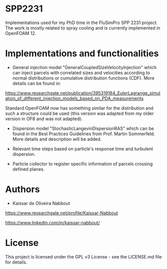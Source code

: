 # SPP2231
Implementations used for my PhD time in the FluSimPro SPP 2231 project. The work is mostly related to spray cooling and is currently implemented in OpenFOAM 12.

# Implementations and functionalities
- General injection model "GeneralCoupledSizeVelocityInjection" which can inject parcels with correlated sizes and velocities according to normal distributions or cumulative distribution functions (CDF). More details can be found in: 

https://www.researchgate.net/publication/395319184_EulerLagrange_simulation_of_different_injection_models_based_on_PDA_measurements 

Standard OpenFOAM now has something similar for the distribution and such a structure could be used (this version was adapted from my older version in OF8 and was not adapted).

- Dispersion model "StochasticLangevinDispersionRAS" which can be found in the Best Practices Guidelines from Prof. Martin Sommerfeld. More details and description will be added.

- Relevant time steps based on particle's response time and turbulent dispersion.

- Particle collector to register specific information of parcels crossing defined planes.

# Authors
- Kaissar de Oliveira Nabbout

https://www.researchgate.net/profile/Kaissar-Nabbout

https://www.linkedin.com/in/kaissar-nabbout/

# License
This project is licensed under the GPL v3 License - see the LICENSE.md file for details.
